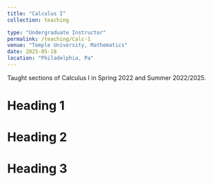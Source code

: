 ```yaml
---
title: "Calculus I"
collection: teaching

type: "Undergraduate Instructor"
permalink: /teaching/Calc-1
venue: "Temple University, Mathematics"
date: 2025-05-18
location: "Philadelphia, Pa"
---
```


 Taught sections of Calculus I in Spring 2022 and Summer 2022/2025.


Heading 1
======

Heading 2
======

Heading 3
======
